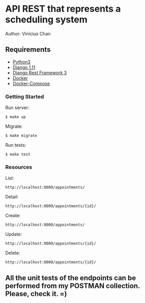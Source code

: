 # API REST that represents a scheduling system

Author: Vinícius Chan


## Requirements

* [Python3](https://www.python.org/download/releases/3.0/)
* [Django 1.11](https://docs.djangoproject.com/en/2.0/releases/1.11/)
* [Django Rest Framework 3](http://www.django-rest-framework.org)
* [Docker](https://www.docker.com/)
* [Docker-Compose](https://docs.docker.com/compose/)


### Getting Started

Run server:

```
$ make up
````

Migrate:

```
$ make migrate
```

Run tests:
```
$ make test
```

### Resources

List:
```
http://localhost:8000/appointments/
```
Detail:
```
http://localhost:8000/appointments/{id}/
````
Create:
```
http://localhost:8000/appointments/
```
Update:
```
http://localhost:8000/appointments/{id}/
```
Delete:
```
http://localhost:8000/appointments/{id}/
```

## All the unit tests of the endpoints can be performed from my POSTMAN collection. Please, check it. =)

